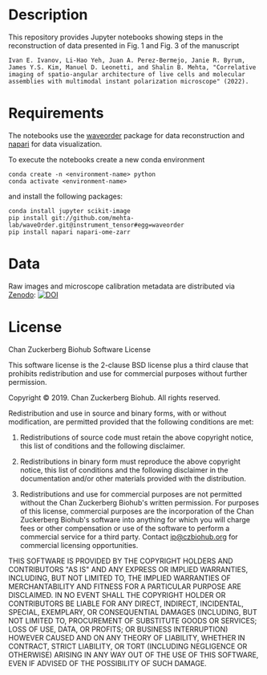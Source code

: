 # Description
This repository provides Jupyter notebooks showing steps in the reconstruction of data presented in Fig. 1 and Fig. 3 of the manuscript

`Ivan E. Ivanov, Li-Hao Yeh, Juan A. Perez-Bermejo, Janie R. Byrum, James Y.S. Kim, Manuel D. Leonetti, and Shalin B. Mehta, "Correlative imaging of spatio-angular architecture of live cells and molecular assemblies with multimodal instant polarization microscope" (2022).`

# Requirements
The notebooks use the [waveorder](https://github.com/mehta-lab/waveorder) package for data reconstruction and [napari](https://napari.org/) for data visualization.

To execute the notebooks create a new conda environment

```
conda create -n <environment-name> python
conda activate <environment-name>
```

and install the following packages:

```
conda install jupyter scikit-image
pip install git://github.com/mehta-lab/waveOrder.git@instrument_tensor#egg=waveorder  
pip install napari napari-ome-zarr
```

# Data
Raw images and microscope calibration metadata are distributed via [Zenodo](https://zenodo.org/): [![DOI](https://zenodo.org/badge/DOI/10.5281/zenodo.5952953.svg)](https://doi.org/10.5281/zenodo.5952953)

# License
Chan Zuckerberg Biohub Software License

This software license is the 2-clause BSD license plus a third clause
that prohibits redistribution and use for commercial purposes without further
permission.

Copyright © 2019. Chan Zuckerberg Biohub.
All rights reserved.

Redistribution and use in source and binary forms, with or without
modification, are permitted provided that the following conditions are met:

1.	Redistributions of source code must retain the above copyright notice,
this list of conditions and the following disclaimer.

2.	Redistributions in binary form must reproduce the above copyright notice,
this list of conditions and the following disclaimer in the documentation
and/or other materials provided with the distribution.

3.	Redistributions and use for commercial purposes are not permitted without
the Chan Zuckerberg Biohub's written permission. For purposes of this license,
commercial purposes are the incorporation of the Chan Zuckerberg Biohub's
software into anything for which you will charge fees or other compensation or
use of the software to perform a commercial service for a third party.
Contact ip@czbiohub.org for commercial licensing opportunities.

THIS SOFTWARE IS PROVIDED BY THE COPYRIGHT HOLDERS AND CONTRIBUTORS "AS IS"
AND ANY EXPRESS OR IMPLIED WARRANTIES, INCLUDING, BUT NOT LIMITED TO, THE
IMPLIED WARRANTIES OF MERCHANTABILITY AND FITNESS FOR A PARTICULAR PURPOSE ARE
DISCLAIMED. IN NO EVENT SHALL THE COPYRIGHT HOLDER OR CONTRIBUTORS BE LIABLE
FOR ANY DIRECT, INDIRECT, INCIDENTAL, SPECIAL, EXEMPLARY, OR CONSEQUENTIAL
DAMAGES (INCLUDING, BUT NOT LIMITED TO, PROCUREMENT OF SUBSTITUTE GOODS OR
SERVICES; LOSS OF USE, DATA, OR PROFITS; OR BUSINESS INTERRUPTION) HOWEVER
CAUSED AND ON ANY THEORY OF LIABILITY, WHETHER IN CONTRACT, STRICT LIABILITY,
OR TORT (INCLUDING NEGLIGENCE OR OTHERWISE) ARISING IN ANY WAY OUT OF THE USE
OF THIS SOFTWARE, EVEN IF ADVISED OF THE POSSIBILITY OF SUCH DAMAGE.
